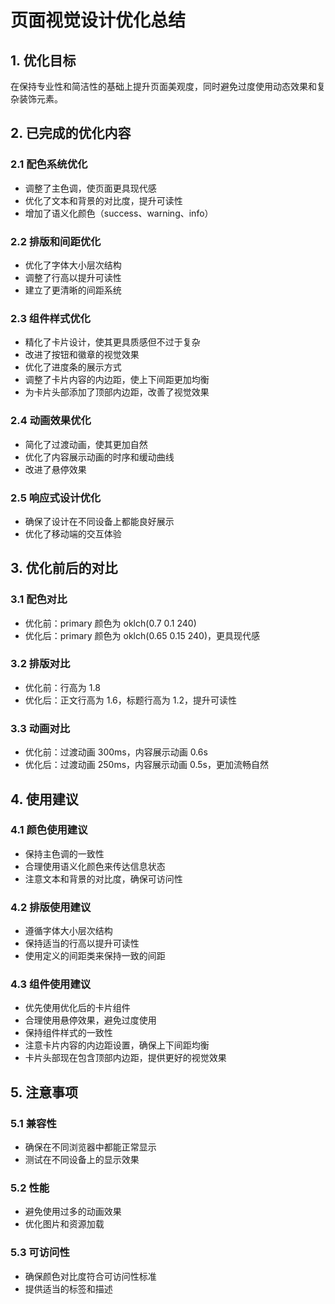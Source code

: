 # 页面视觉设计优化总结

## 1. 优化目标

在保持专业性和简洁性的基础上提升页面美观度，同时避免过度使用动态效果和复杂装饰元素。

## 2. 已完成的优化内容

### 2.1 配色系统优化

- 调整了主色调，使页面更具现代感
- 优化了文本和背景的对比度，提升可读性
- 增加了语义化颜色（success、warning、info）

### 2.2 排版和间距优化

- 优化了字体大小层次结构
- 调整了行高以提升可读性
- 建立了更清晰的间距系统

### 2.3 组件样式优化

- 精化了卡片设计，使其更具质感但不过于复杂
- 改进了按钮和徽章的视觉效果
- 优化了进度条的展示方式
- 调整了卡片内容的内边距，使上下间距更加均衡
- 为卡片头部添加了顶部内边距，改善了视觉效果

### 2.4 动画效果优化

- 简化了过渡动画，使其更加自然
- 优化了内容展示动画的时序和缓动曲线
- 改进了悬停效果

### 2.5 响应式设计优化

- 确保了设计在不同设备上都能良好展示
- 优化了移动端的交互体验

## 3. 优化前后的对比

### 3.1 配色对比

- 优化前：primary 颜色为 oklch(0.7 0.1 240)
- 优化后：primary 颜色为 oklch(0.65 0.15 240)，更具现代感

### 3.2 排版对比

- 优化前：行高为 1.8
- 优化后：正文行高为 1.6，标题行高为 1.2，提升可读性

### 3.3 动画对比

- 优化前：过渡动画 300ms，内容展示动画 0.6s
- 优化后：过渡动画 250ms，内容展示动画 0.5s，更加流畅自然

## 4. 使用建议

### 4.1 颜色使用建议

- 保持主色调的一致性
- 合理使用语义化颜色来传达信息状态
- 注意文本和背景的对比度，确保可访问性

### 4.2 排版使用建议

- 遵循字体大小层次结构
- 保持适当的行高以提升可读性
- 使用定义的间距类来保持一致的间距

### 4.3 组件使用建议

- 优先使用优化后的卡片组件
- 合理使用悬停效果，避免过度使用
- 保持组件样式的一致性
- 注意卡片内容的内边距设置，确保上下间距均衡
- 卡片头部现在包含顶部内边距，提供更好的视觉效果

## 5. 注意事项

### 5.1 兼容性

- 确保在不同浏览器中都能正常显示
- 测试在不同设备上的显示效果

### 5.2 性能

- 避免使用过多的动画效果
- 优化图片和资源加载

### 5.3 可访问性

- 确保颜色对比度符合可访问性标准
- 提供适当的标签和描述
